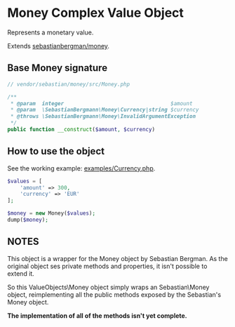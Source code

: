 Money Complex Value Object
==========================

Represents a monetary value.

Extends [sebastianbergman/money](https://github.com/sebastianbergmann/money).

## Base Money signature

```php
// vendor/sebastian/money/src/Money.php

/**
 * @param  integer                                  $amount
 * @param  \SebastianBergmann\Money\Currency|string $currency
 * @throws \SebastianBergmann\Money\InvalidArgumentException
 */
public function __construct($amount, $currency)
```

## How to use the object

See the working example: [examples/Currency.php](examples/Money.php).

```php
$values = [
    'amount' => 300,
    'currency' => 'EUR'
];

$money = new Money($values);
dump($money);
```

## NOTES

This object is a wrapper for the Money object by Sebastian Bergman. As the original object ses private methods and properties, it isn't possible to extend it.

So this ValueObjects\Money object simply wraps an Sebastian\Money object, reimplementing all the public methods exposed by the Sebastian's Money object.

**The implementation of all of the methods isn't yet complete.**